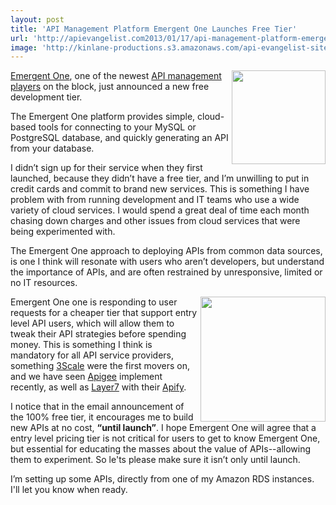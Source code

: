 ```yaml
---
layout: post
title: 'API Management Platform Emergent One Launches Free Tier'
url: 'http://apievangelist.com2013/01/17/api-management-platform-emergent-one-launches-free-tier/'
image: 'http://kinlane-productions.s3.amazonaws.com/api-evangelist-site/blog/emergent-one-logo.png'
---
```



<p>
     <a href="http://www.emergentone.com/" target="_blank"><img src="http://kinlane-productions.s3.amazonaws.com/api-evangelist-site/serviceproviders/emergent-one-logo.png"  width="150" align="right" /></a>
</p>
<p>
     <a href="http://www.emergentone.com/" target="_blank">Emergent One</a>, one of the newest <a href="/2012/06/15/api-service-provider-roundup-for-2012/" target="_blank">API management players</a> on the block, just announced a new free development tier.
</p>
<p>
     The Emergent One platform provides simple, cloud-based tools for connecting to your MySQL or PostgreSQL database, and quickly generating an API from your database.
</p>
<p>
     I didn’t sign up for their service when they first launched, because they didn’t have a free tier, and I’m unwilling to put in credit cards and commit to brand new services. This is something I have problem with from running development and IT teams who use a wide variety of cloud services. I would spend a great deal of time each month chasing down charges and other issues from cloud services that were being experimented with.
</p>
<p>
     The Emergent One approach to deploying APIs from common data sources, is one I think will resonate with users who aren’t developers, but understand the importance of APIs, and are often restrained by unresponsive, limited or no IT resources.
</p>
<p>
     <a href="https://emergentapi.com/cp/register?type=internal" target="_blank"><img src="https://s3.amazonaws.com/kinlane-productions/api-service-providers/emergent-one/Emergent-One-Get-Started.png"  width="200" align="right" /></a>
</p>
<p>
     Emergent One one is responding to user requests for a cheaper tier that support entry level API users, which will allow them to tweak their API strategies before spending money. This is something I think is mandatory for all API service providers, something <a href="http://3scale.net/">3Scale</a> were the first movers on, and we have seen <a href="http://apigee.com/about/pricing">Apigee</a> implement recently, as well as <a href="/serviceproviders/layer_7_technologies.php" target="_blank">Layer7</a> with their <a href="http://www.apify.co/" target="_blank">Apify</a>.
</p>
<p>
     I notice that in the email announcement of the 100% free tier, it encourages me to build new APIs at no cost, <strong>“until launch”</strong>. I hope Emergent One will agree that a entry level pricing tier is not critical for users to get to know Emergent One, but essential for educating the masses about the value of APIs--allowing them to experiment. So le'ts please make sure it isn’t only until launch.
</p>
<p>
     I’m setting up some APIs, directly from one of my Amazon RDS instances.   I'll let you know when ready.
</p>
